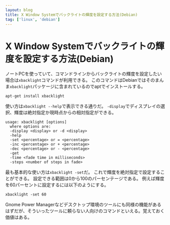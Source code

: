 ```yaml
---
layout: blog
title: X Window Systemでバックライトの輝度を設定する方法(Debian)
tag: ['linux', 'debian']
---
```


# X Window Systemでバックライトの輝度を設定する方法(Debian)

ノートPCを使っていて、コマンドラインからバックライトの輝度を設定したい場合は`xbacklight`コマンドが利用できる。
このコマンドはDebianではそのまんま`xbacklight`パッケージに含まれているのでaptでインストールする。

~~~~
apt-get install xbacklight
~~~~

使い方は`xbacklight --help`で表示できる通りだ。
`-display`でディスプレイの選択、輝度は絶対指定か現時点からの相対指定ができる。

~~~~
usage: xbacklight [options]
  where options are:
  -display <display> or -d <display>
  -help
  -set <percentage> or = <percentage>
  -inc <percentage> or + <percentage>
  -dec <percentage> or - <percentage>
  -get
  -time <fade time in milliseconds>
  -steps <number of steps in fade>
~~~~

最も基本的な使い方は`xbacklight -set`だ。
これで輝度を絶対指定で設定することができる。
設定できる範囲は0から100のパーセンテージである。
例えば輝度を60パーセントに設定するには以下のようにする。

~~~~
xbacklight -set 60
~~~~

Gnome Power Managerなどデスクトップ環境のツールにも同様の機能があるはずだが、そういったツールに頼らない人向けのコマンドといえる。覚えておく価値はある。
